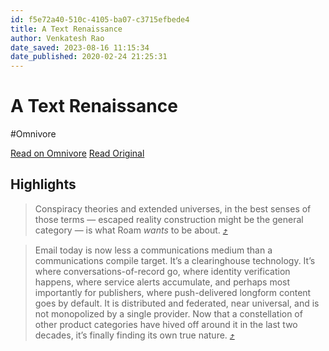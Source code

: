 ```yaml
---
id: f5e72a40-510c-4105-ba07-c3715efbede4
title: A Text Renaissance
author: Venkatesh Rao
date_saved: 2023-08-16 11:15:34
date_published: 2020-02-24 21:25:31
---
```


# A Text Renaissance
#Omnivore

[Read on Omnivore](https://omnivore.app/me/a-text-renaissance-189feea9654)
[Read Original](https://www.ribbonfarm.com/2020/02/24/a-text-renaissance)

## Highlights

> Conspiracy theories and extended universes, in the best senses of those terms — escaped reality construction might be the general category — is what Roam _wants_ to be about. [⤴️](https://omnivore.app/me/a-text-renaissance-189feea9654#26839020-67d9-4680-8235-c7bc1fc5aff6) 

> Email today is now less a communications medium than a communications compile target. It’s a clearinghouse technology. It’s where conversations-of-record go, where identity verification happens, where service alerts accumulate, and perhaps most importantly for publishers, where push-delivered longform content goes by default. It is distributed and federated, near universal, and is not monopolized by a single provider. Now that a constellation of other product categories have hived off around it in the last two decades, it’s finally finding its own true nature. [⤴️](https://omnivore.app/me/a-text-renaissance-189feea9654#ce6bae2f-509b-44f6-8d1c-6bbf51838aed) 

